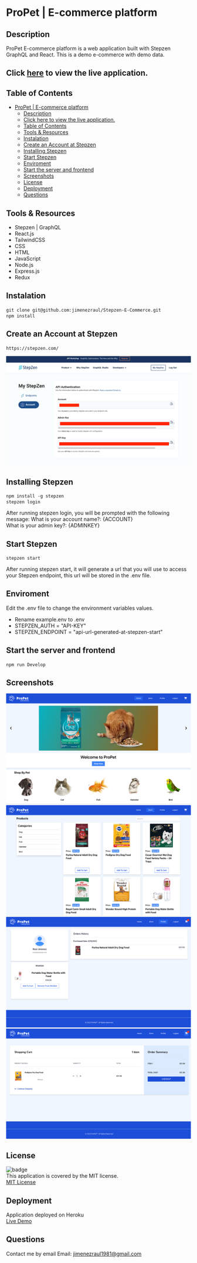 # ProPet | E-commerce platform

## Description

ProPet E-commerce platform is a web application built with Stepzen GraphQL and React. This is a demo e-commerce with demo data.

## Click [here](https://dry-mountain-49625.herokuapp.com/) to view the live application.

## Table of Contents

- [ProPet | E-commerce platform](#propet--e-commerce-platform)
  - [Description](#description)
  - [Click here to view the live application.](#click-here-to-view-the-live-application)
  - [Table of Contents](#table-of-contents)
  - [Tools & Resources](#tools--resources)
  - [Instalation](#instalation)
  - [Create an Account at Stepzen](#create-an-account-at-stepzen)
  - [Installing Stepzen](#installing-stepzen)
  - [Start Stepzen](#start-stepzen)
  - [Enviroment](#enviroment)
  - [Start the server and frontend](#start-the-server-and-frontend)
  - [Screenshots](#screenshots)
  - [License](#license)
  - [Deployment](#deployment)
  - [Questions](#questions)

## Tools & Resources

- Stepzen | GraphQL
- React.js
- TailwindCSS
- CSS
- HTML
- JavaScript
- Node.js
- Express.js
- Redux

## Instalation

```
git clone git@github.com:jimenezraul/Stepzen-E-Commerce.git
npm install
```

## Create an Account at Stepzen

```
https://stepzen.com/
```

![Stepzen Account](/server/public/img/Stepzen.png)

## Installing Stepzen

```
npm install -g stepzen
stepzen login
```

After running stepzen login, you will be prompted with the following message:
What is your account name?: {ACCOUNT}  
What is your admin key?: {ADMINKEY}

## Start Stepzen
```
stepzen start
```
After running stepzen start, it will generate a url that you will use to access your Stepzen endpoint, this url will be stored in the .env file.

## Enviroment

Edit the .env file to change the environment variables values.

- Rename example.env to .env
- STEPZEN_AUTH = "API-KEY"
- STEPZEN_ENDPOINT = "api-url-generated-at-stepzen-start"


## Start the server and frontend

```
npm run Develop
```

## Screenshots

![Home](/server/public/img/home.png)
![Store](/server/public/img/store.png)
![Profile](/server/public/img/profile.png)
![Cart](/server/public/img/cart.png)

## License

![badge](https://img.shields.io/badge/license-MIT-brightgreen)  
This application is covered by the MIT license.  
[MIT License](https://opensource.org/licenses/MIT)

## Deployment

Application deployed on Heroku  
[Live Demo](https://dry-mountain-49625.herokuapp.com/)

## Questions

Contact me by email
Email: [jimenezraul1981@gmail.com](mailto:jimenezraul1981@gmail.com)
